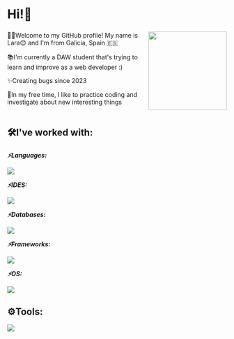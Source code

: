 <h1 align="left">Hi!👋</h1>

###

<!--<img align="right" height="200" weight="200" src="https://github.com/user-attachments/assets/920a1cc0-e4db-402b-8c03-1c016e46b680" /> -->
<!-- <img align="right" height="150" weight="150" src="https://i.imgflip.com/65efzo.gif" /> -->
<img align="right" height="180" weight="180" src="https://github.com/user-attachments/assets/a661aa2d-30c8-4cf3-a5c1-ac69eb8b7cfd" />

###

<p align="left">👩‍💻Welcome to my GitHub profile! My name is Lara😊 and I'm from Galicia, Spain &#127466;&#127480;<br></p>
<p align="left">📚I'm currently a DAW student that's trying to learn and improve as a web developer :)<br></p>
<p align="left">✨Creating bugs since 2023<br></p>
<p align="left">👀In my free time, I like to practice coding and investigate about new interesting things<br><br></p>

###

<h2 align="left">🛠️I've worked with:</h2>

###

<p align="left"><b><i>⚡Languages:</i></b></p>
<img src="https://skillicons.dev/icons?i=js,html,css,java,cs,sass" />
<p align="left"><b><i>⚡IDES:</i></b></p>
<img src="https://skillicons.dev/icons?i=eclipse,idea,visualstudio,vscode" />
<p align="left"><b><i>⚡Databases:</i></b></p>
<img src="https://skillicons.dev/icons?i=mysql" />
<p align="left"><b><i>⚡Frameworks:</i></b></p>
<img src="https://skillicons.dev/icons?i=dotnet,jquery,react" />
<p align="left"><b><i>⚡OS:</i></b></p>
<img src="https://skillicons.dev/icons?i=linux,windows,ubuntu" />

###

<h2 align="left">⚙️Tools:</h2>
<img src="https://skillicons.dev/icons?i=github,githubactions,docker,powershell,bash,wordpress" />

###
